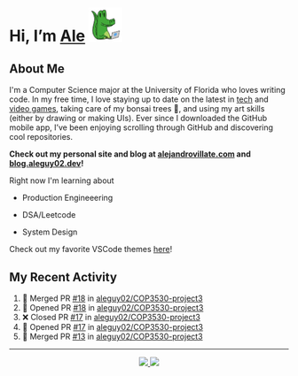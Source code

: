 <!---
Credit to @wei and @AlexanderWangY for inspiration
--->

<p>
  <h1>
    Hi, I’m <a href="https://github.com/aleguy02">Ale</a>
    <img src="public/images/gator.png" width="60">
  </h1>
<p/>

<h2>About Me</h2>

I'm a Computer Science major at the University of Florida who loves writing code.
In my free time, I love staying up to date on the latest in <a href="https://techcrunch.com/" target="_blank">tech</a> 
and <a href="https://www.youtube.com/c/SkillUp" target="_blank">video games</a>, 
taking care of my bonsai trees 🌱, 
and using my art skills (either by drawing or making UIs).
Ever since I downloaded the GitHub mobile app, I’ve been enjoying scrolling through GitHub and discovering cool repositories.

**Check out my personal site and blog at [alejandrovillate.com](https://alejandrovillate.com) and [blog.aleguy02.dev](https://blog.aleguy02.dev)!**


Right now I'm learning about
- Production Engineeering
- DSA/Leetcode
- System Design

  <!--- TODO: add button to follow profile here --->

Check out my favorite VSCode themes <a href="https://github.com/aleguy02/aleguy02/tree/main/config-files/VS%20Code/themes">here</a>!

<h2>My Recent Activity</h2>

<!--START_SECTION:activity-->
1. 🎉 Merged PR [#18](https://github.com/aleguy02/COP3530-project3/pull/18) in [aleguy02/COP3530-project3](https://github.com/aleguy02/COP3530-project3)
2. 💪 Opened PR [#18](https://github.com/aleguy02/COP3530-project3/pull/18) in [aleguy02/COP3530-project3](https://github.com/aleguy02/COP3530-project3)
3. ❌ Closed PR [#17](https://github.com/aleguy02/COP3530-project3/pull/17) in [aleguy02/COP3530-project3](https://github.com/aleguy02/COP3530-project3)
4. 💪 Opened PR [#17](https://github.com/aleguy02/COP3530-project3/pull/17) in [aleguy02/COP3530-project3](https://github.com/aleguy02/COP3530-project3)
5. 🎉 Merged PR [#13](https://github.com/aleguy02/COP3530-project3/pull/13) in [aleguy02/COP3530-project3](https://github.com/aleguy02/COP3530-project3)
<!--END_SECTION:activity-->


-----
<p align="center">
  <a href="https://github.com/aleguy02">
    <img src="https://img.shields.io/badge/github-@aleguy02-211F1F?logo=github&logoColor=white&style=flat-square" />
  </a>
  <a href="https://www.linkedin.com/in/alejandrovillate1/">
    <img src="https://img.shields.io/badge/linkedin-Alejandro_Villate-0072B1?logo=linkedin&style=flat-square" />
  </a>
</p>
